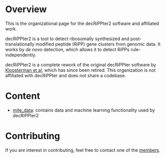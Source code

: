 # Overview

This is the organizational page for the decRiPPter2 software and affiliated work.

decRiPPter2 is a tool to detect ribosomally synthesized and post-translationally modified peptide (RiPP) gene clusters from genomic data. It works by *de novo* detection, which allows it to detect RiPPs rule-independently.

decRiPPter2 is a complete rework of the original decRiPPter software by [Kloosterman et al](https://doi.org/10.1371/journal.pbio.3001026), which has since been retired. This organization is not affiliated with decRiPPter and does not share a codebase.

# Content

- [mite_data](https://github.com/decrippter2/decrippter2_ml): contains data and machine learning functionality used by decRiPPter2

# Contributing

If you are interest in contributing, feel free to contact one of the [members](https://github.com/orgs/mite-standard/people).
